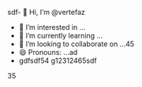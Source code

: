 sdf- 👋 Hi, I’m @vertefaz
- 👀 I’m interested in ...
- 🌱 I’m currently learning ...
- 💞️ I’m looking to collaborate on ...45
- 😄 Pronouns: ...ad
- gdfsdf54
g12312465sdf
<!---fgjsf54
vertefaz/vertefaz is a ✨ special ✨ repository because its `README.md` (this ferfile) appears on your GitHub profile.dfa
You can click the Preview link to take a look at your45 changes.gf
--->
35
